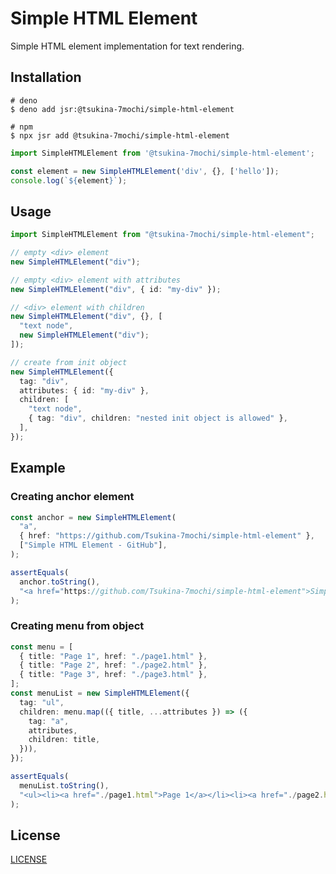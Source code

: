 # Simple HTML Element

Simple HTML element implementation for text rendering.

## Installation

```shell
# deno
$ deno add jsr:@tsukina-7mochi/simple-html-element

# npm
$ npx jsr add @tsukina-7mochi/simple-html-element
```

```typescript
import SimpleHTMLElement from '@tsukina-7mochi/simple-html-element';

const element = new SimpleHTMLElement('div', {}, ['hello']);
console.log(`${element}`);
```

## Usage

```typescript
import SimpleHTMLElement from "@tsukina-7mochi/simple-html-element";

// empty <div> element
new SimpleHTMLElement("div");

// empty <div> element with attributes
new SimpleHTMLElement("div", { id: "my-div" });

// <div> element with children
new SimpleHTMLElement("div", {}, [
  "text node",
  new SimpleHTMLElement("div");
]);

// create from init object
new SimpleHTMLElement({
  tag: "div",
  attributes: { id: "my-div" },
  children: [
    "text node",
    { tag: "div", children: "nested init object is allowed" },
  ],
});
```

## Example

### Creating anchor element

```typescript
const anchor = new SimpleHTMLElement(
  "a",
  { href: "https://github.com/Tsukina-7mochi/simple-html-element" },
  ["Simple HTML Element - GitHub"],
);

assertEquals(
  anchor.toString(),
  "<a href="https://github.com/Tsukina-7mochi/simple-html-element">Simple HTML Element - GitHub</a>",
);
```

### Creating menu from object

```typescript
const menu = [
  { title: "Page 1", href: "./page1.html" },
  { title: "Page 2", href: "./page2.html" },
  { title: "Page 3", href: "./page3.html" },
];
const menuList = new SimpleHTMLElement({
  tag: "ul",
  children: menu.map(({ title, ...attributes }) => ({
    tag: "a",
    attributes,
    children: title,
  })),
});

assertEquals(
  menuList.toString(),
  "<ul><li><a href="./page1.html">Page 1</a></li><li><a href="./page2.html">Page 2</a></li><li><a href="./page3.html">Page 3</a></li></ul>",
);
```

## License

[LICENSE](./LICENSE)

